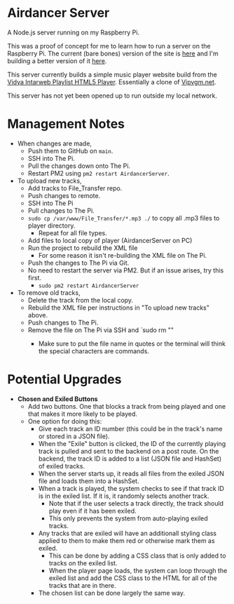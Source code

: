 # Airdancer Server

A Node.js server running on my Raspberry Pi.

This was a proof of concept for me to learn how to run a server on the Raspberry Pi. The current (bare bones) version of the site is [here](http://localhost:11001/homepage) and I'm building a better version of it [here](https://github.com/KrisAirdancer/vidya-clone).

This server currently builds a simple music player website build from the [Vidya Intarweb Playlist HTML5 Player](https://github.com/fpgaminer/vip-html5-player). Essentially a clone of [Vipvgm.net](https://www.vipvgm.net/).

This server has not yet been opened up to run outside my local network.

# Management Notes

- When changes are made,
    - Push them to GitHub on `main`.
    - SSH into The Pi.
    - Pull the changes down onto The Pi.
    - Restart PM2 using `pm2 restart AirdancerServer`.
- To upload new tracks,
    - Add tracks to File_Transfer repo.
    - Push changes to remote.
    - SSH into The Pi
    - Pull changes to The Pi.
    - `sudo cp /var/www/File_Transfer/*.mp3 ./` to copy all .mp3 files to player directory.
        - Repeat for all file types.
    - Add files to local copy of player (AirdancerServer on PC)
    - Run the project to rebuild the XML file
        - For some reason it isn't re-building the XML file on The Pi.
    - Push the changes to The Pi via Git.
    - No need to restart the server via PM2. But if an issue arises, try this first.
        - `sudo pm2 restart AirdancerServer`
- To remove old tracks,
    - Delete the track from the local copy.
    - Rebuild the XML file per instructions in "To upload new tracks" above.
    - Push changes to The Pi.
    - Remove the file on The Pi via SSH and `sudo rm "<file-name>"
        - Make sure to put the file name in quotes or the terminal will think the special characters are commands.


# Potential Upgrades

- **Chosen and Exiled Buttons**
    - Add two buttons. One that blocks a track from being played and one that makes it more likely to be played.
    - One option for doing this:
        - Give each track an ID number (this could be in the track's name or stored in a JSON file).
        - When the "Exile" button is clicked, the ID of the currently playing track is pulled and sent to the backend on a post route. On the backend, the track ID is added to a list (JSON file and HashSet) of exiled tracks.
        - When the server starts up, it reads all files from the exiled JSON file and loads them into a HashSet.
        - When a track is played, the system checks to see if that track ID is in the exiled list. If it is, it randomly selects another track.
            - Note that if the user selects a track directly, the track should play even if it has been exiled.
            - This only prevents the system from auto-playing exiled tracks.
        - Any tracks that are exiled will have an additionall styling class applied to them to make them red or otherwise mark them as exiled.
            - This can be done by adding a CSS class that is only added to tracks on the exiled list.
            - When the player page loads, the system can loop through the exiled list and add the CSS class to the HTML for all of the tracks that are in there.
        - The chosen list can be done largely the same way.
